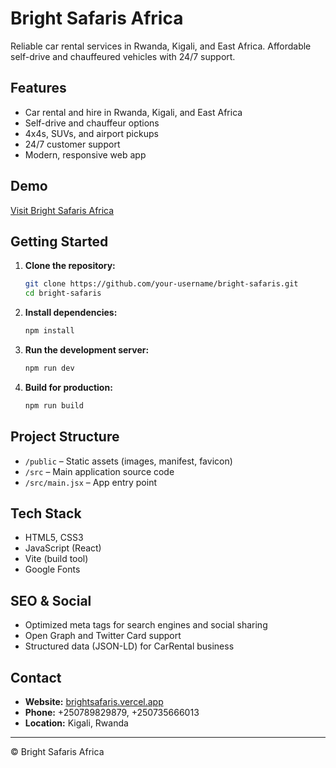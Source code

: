 # Bright Safaris Africa

Reliable car rental services in Rwanda, Kigali, and East Africa. Affordable self-drive and chauffeured vehicles with 24/7 support.

## Features

- Car rental and hire in Rwanda, Kigali, and East Africa
- Self-drive and chauffeur options
- 4x4s, SUVs, and airport pickups
- 24/7 customer support
- Modern, responsive web app

## Demo

[Visit Bright Safaris Africa](https://brightsafaris.vercel.app/)

## Getting Started

1. **Clone the repository:**

   ```bash
   git clone https://github.com/your-username/bright-safaris.git
   cd bright-safaris
   ```

2. **Install dependencies:**

   ```bash
   npm install
   ```

3. **Run the development server:**

   ```bash
   npm run dev
   ```

4. **Build for production:**
   ```bash
   npm run build
   ```

## Project Structure

- `/public` – Static assets (images, manifest, favicon)
- `/src` – Main application source code
- `/src/main.jsx` – App entry point

## Tech Stack

- HTML5, CSS3
- JavaScript (React)
- Vite (build tool)
- Google Fonts

## SEO & Social

- Optimized meta tags for search engines and social sharing
- Open Graph and Twitter Card support
- Structured data (JSON-LD) for CarRental business

## Contact

- **Website:** [brightsafaris.vercel.app](https://brightsafaris.vercel.app/)
- **Phone:** +250789829879, +250735666013
- **Location:** Kigali, Rwanda

---

© Bright Safaris Africa

